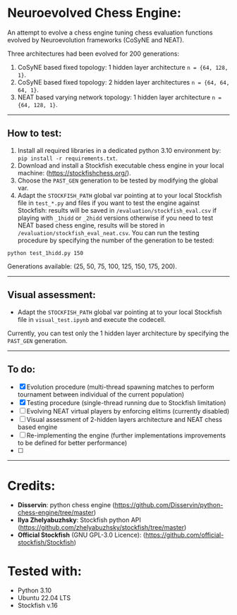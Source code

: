# Neuroevolved Chess Engine:

An attempt to evolve a chess engine tuning chess evaluation functions evolved by Neuroevolution frameworks (CoSyNE and NEAT). 

Three architectures had been evolved for 200 generations:
1. CoSyNE based fixed topology: 1 hidden layer architecture `n = {64, 128, 1}`.
2. CoSyNE based fixed topology: 2 hidden layer architectures `n = {64, 64, 64, 1}`.
3. NEAT based varying network topology: 1 hidden layer architecture `n = {64, 128, 1}`.

--- 

## How to test:
1. Install all required libraries in a dedicated python 3.10 environment by: `pip install -r requirements.txt`.
2. Download and install a Stockfish executable chess engine in your local machine: (https://stockfishchess.org/).
3. Choose the `PAST_GEN` generation to be tested by modifying the global var.
4. Adapt the `STOCKFISH_PATH` global var pointing at to your local Stockfish file in `test_*.py` and files if you want to test the engine against Stockfish: results will be saved in `/evaluation/stockfish_eval.csv` if playing with `_1hidd` or `_2hidd` versions otherwise if you need to test NEAT based chess engine, results will be stored in `/evaluation/stockfish_eval_neat.csv`. You can run the testing procedure by specifying the number of the generation to be tested:

```shell
python test_1hidd.py 150
```
Generations available: (25, 50, 75, 100, 125, 150, 175, 200).

---

## Visual assessment:
- Adapt the `STOCKFISH_PATH` global var pointing at to your local Stockfish file in `visual_test.ipynb` and execute the codecell.

Currently, you can test only the 1 hidden layer architecture by specifying the `PAST_GEN` generation.

---

## To do:
* [x] Evolution procedure (multi-thread spawning matches to perform tournament between individual of the current population)
* [x] Testing procedure (single-thread running due to Stockfish limitation)
* [ ] Evolving NEAT virtual players by enforcing elitims (currently disabled)
* [ ] Visual assessment of 2-hidden layers architecture and NEAT chess based engine
* [ ] Re-implementing the engine (further implementations improvements to be defined for better performance)
* [ ] 
---

# Credits:
* **Disservin**: python chess engine (https://github.com/Disservin/python-chess-engine/tree/master)
* **Ilya Zhelyabuzhsky**: Stockfish python API (https://github.com/zhelyabuzhsky/stockfish/tree/master)
* **Official Stockfish** (GNU GPL-3.0 Licence): (https://github.com/official-stockfish/Stockfish)

# Tested with:
* Python 3.10
* Ubuntu 22.04 LTS
* Stockfish v.16
